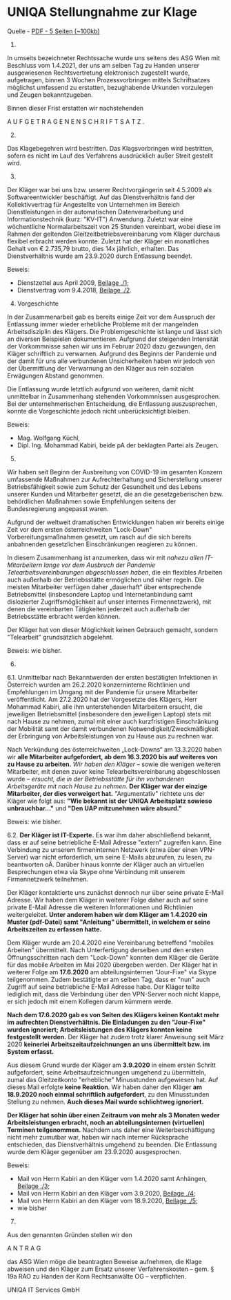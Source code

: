 # UNIQA Stellungnahme zur Klage

Quelle - [PDF - 5 Seiten (~100kb)](pdfs/2021-04-23--uniqa-stellungnahme.pdf)



1.

In umseits bezeichneter Rechtssache wurde uns seitens des ASG Wien mit Beschluss vom
1.4.2021, der uns am selben Tag zu Handen unserer ausgewiesenen Rechtsvertretung
elektronisch zugestellt wurde, aufgetragen, binnen 3 Wochen Prozessvorbringen mittels
Schriftsatzes möglichst umfassend zu erstatten, bezughabende Urkunden vorzulegen und Zeugen
bekanntzugeben.

Binnen dieser Frist erstatten wir nachstehenden

A U F G E T R A G E N E N S C H R I F T S A T Z .


2.

Das Klagebegehren wird bestritten. Das Klagsvorbringen wird bestritten, sofern es nicht im Lauf
des Verfahrens ausdrücklich außer Streit gestellt wird.

3.

Der Kläger war bei uns bzw. unserer Rechtvorgängerin seit 4.5.2009 als Softwareentwickler
beschäftigt. Auf das Dienstverhältnis fand der Kollektivvertrag für Angestellte von Unternehmen
im Bereich Dienstleistungen in der automatischen Datenverarbeitung und Informationstechnik
(kurz: "KV-IT") Anwendung. Zuletzt war eine wöchentliche Normalarbeitszeit von 25 Stunden
vereinbart, wobei diese im Rahmen der geltenden Gleitzeitbetriebsvereinbarung vom Kläger
durchaus flexibel erbracht werden konnte. Zuletzt hat der Kläger ein monatliches Gehalt von
€ 2.735,79 brutto, dies 14x jährlich, erhalten. Das Dienstverhältnis wurde am 23.9.2020 durch
Entlassung beendet.

Beweis:

- Dienstzettel aus April 2009, [Beilage ./1](pdfs/2021-04-23--uniqa-stellungnahme--dienstzettel.pdf);
- Dienstvertrag vom 9.4.2018, [Beilage ./2](pdfs/2021-04-23--uniqa-stellungnahme--dienstvertrag.pdf).



4. Vorgeschichte

In der Zusammenarbeit gab es bereits einige Zeit vor dem Ausspruch der Entlassung immer wieder
erhebliche Probleme mit der mangelnden Arbeitsdisziplin des Klägers. Die Problemgeschichte ist
lange und lässt sich an diversen Beispielen dokumentieren. Aufgrund der steigenden Intensität der
Vorkommnisse sahen wir uns im Februar 2020 dazu gezwungen, den Kläger schriftlich zu
verwarnen. Aufgrund des Beginns der Pandemie und der damit für uns alle verbundenen
Unsicherheiten haben wir jedoch von der Übermittlung der Verwarnung an den Kläger aus rein
sozialen Erwägungen Abstand genommen.


Die Entlassung wurde letztlich aufgrund von weiteren, damit nicht unmittelbar in Zusammenhang
stehenden Vorkommnissen ausgesprochen. Bei der unternehmerischen Entscheidung, die
Entlassung auszusprechen, konnte die Vorgeschichte jedoch nicht unberücksichtigt bleiben.

Beweis:
- Mag. Wolfgang Küchl,
- Dipl. Ing. Mohammad Kabiri, beide pA der beklagten Partei als Zeugen.


5.

Wir haben seit Beginn der Ausbreitung von COVID-19 im gesamten Konzern umfassende
Maßnahmen zur Aufrechterhaltung und Sicherstellung unserer Betriebsfähigkeit sowie zum
Schutz der Gesundheit und des Lebens unserer Kunden und Mitarbeiter gesetzt, die an die
gesetzgeberischen bzw. behördlichen Maßnahmen sowie Empfehlungen seitens der
Bundesregierung angepasst waren.

Aufgrund der weltweit dramatischen Entwicklungen haben wir bereits einige Zeit vor dem ersten
österreichweiten "Lock-Down" Vorbereitungsmaßnahmen gesetzt, um rasch auf die sich bereits
anbahnenden gesetzlichen Einschränkungen reagieren zu können.

In diesem Zusammenhang ist anzumerken, dass wir mit *nahezu allen IT-Mitarbeitern lange vor
dem Ausbruch der Pandemie Telearbeitsvereinbarungen abgeschlossen haben*, die ein flexibles
Arbeiten auch außerhalb der Betriebsstätte ermöglichen und näher regeln. Die meisten Mitarbeiter
verfügen daher „dauerhaft“ über entsprechende Betriebsmittel (insbesondere Laptop und
Internetanbindung samt dislozierter Zugriffsmöglichkeit auf unser internes Firmennetzwerk), mit
denen die vereinbarten Tätigkeiten jederzeit auch außerhalb der Betriebsstätte erbracht werden
können.

Der Kläger hat von dieser Möglichkeit keinen Gebrauch gemacht, sondern "Telearbeit"
grundsätzlich abgelehnt.

Beweis: wie bisher.

6.

6.1.
Unmittelbar nach Bekanntwerden der ersten bestätigten Infektionen in Österreich wurden am
26.2.2020 konzerninterne Richtlinien und Empfehlungen im Umgang mit der Pandemie für
unsere Mitarbeiter veröffentlicht. Am 27.2.2020 hat der Vorgesetzte des Klägers, Herr Mohammad
Kabiri, alle ihm unterstehenden Mitarbeitern ersucht, die jeweiligen Betriebsmittel (insbesondere
den jeweiligen Laptop) stets mit nach Hause zu nehmen, zumal mit einer auch kurzfristigen
Einschränkung der Mobilität samt der damit verbundenen Notwendigkeit/Zweckmäßigkeit der
Erbringung von Arbeitsleistungen von zu Hause aus zu rechnen war.


Nach Verkündung des österreichweiten „Lock-Downs“ am 13.3.2020 haben wir **alle Mitarbeiter
aufgefordert, ab dem 16.3.2020 bis auf weiteres von zu Hause zu arbeiten.**   *Wir haben den
Kläger* – sowie die wenigen weiteren Mitarbeiter, mit denen zuvor keine Telearbeitsvereinbarung
abgeschlossen wurde – *ersucht, die in der Betriebsstätte für ihn vorhandenen Arbeitsgeräte mit
nach Hause zu nehmen*.
**Der Kläger war der einzige Mitarbeiter, der dies verweigert hat.**
"Argumentativ" richtete uns der Kläger wie folgt aus: **"Wie bekannt ist der UNIQA Arbeitsplatz
sowieso unbrauchbar..."** und **"Den UAP mitzunehmen wäre absurd."**

Beweis: wie bisher.


6.2.
**Der Kläger ist IT-Experte.** Es war ihm daher abschließend bekannt, dass er auf seine betriebliche
E-Mail Adresse "extern" zugreifen kann. Eine Verbindung zu unserem firmeninternen Netzwerk
(etwa über einen VPN-Server) war nicht erforderlich, um seine E-Mails abzurufen, zu lesen, zu
beantworten oÄ. Darüber hinaus konnte der Kläger auch an virtuellen Besprechungen etwa via
Skype ohne Verbindung mit unserem Firmennetzwerk teilnehmen.



Der Kläger kontaktierte uns zunächst dennoch nur über seine private E-Mail Adresse. Wir haben
dem Kläger in weiterer Folge daher auch auf seine private E-Mail Adresse die weiteren
Informationen und Richtlinien weitergeleitet. **Unter anderem haben wir dem Kläger am 1.4.2020
ein Muster (pdf-Datei) samt "Anleitung" übermittelt, in welchem er seine Arbeitszeiten zu
erfassen hatte.**


Dem Kläger wurde am 20.4.2020 eine Vereinbarung betreffend "mobiles Arbeiten" übermittelt.
Nach Unterfertigung derselben und den ersten Öffnungsschritten nach dem "Lock-Down"
konnten dem Kläger die Geräte für das mobile Arbeiten im Mai 2020 übergeben werden. Der
Kläger hat in weiterer Folge am **17.6.2020** am abteilungsinternen "Jour-Fixe" via Skype
teilgenommen. Zudem bestätigte er am selben Tag, dass er "nun" auch Zugriff auf seine
betriebliche E-Mail Adresse habe. Der Kläger teilte lediglich mit, dass die Verbindung über den
VPN-Server noch nicht klappe, er sich jedoch mit einem Kollegen darum kümmern werde.



**Nach dem 17.6.2020 gab es von Seiten des Klägers keinen Kontakt mehr im aufrechten
Dienstverhältnis. Die Einladungen zu den "Jour-Fixe" wurden ignoriert; Arbeitsleistungen des
Klägers konnten keine festgestellt werden.**
 Der Kläger hat *zudem* trotz klarer Anweisung seit
März 2020 **keinerlei Arbeitszeitaufzeichnungen an uns übermittelt bzw. im System erfasst.**


Aus diesem Grund wurde der Kläger am **3.9.2020** in einem ersten Schritt aufgefordert, seine
Arbeitsaufzeichnungen umgehend zu übermitteln, zumal das Gleitzeitkonto "erhebliche"
Minusstunden aufgewiesen hat. Auf dieses Mail erfolgte **keine Reaktion**. Wir haben daher den
Kläger **am 18.9.2020 noch einmal schriftlich aufgefordert**, zu den Minusstunden Stellung zu
nehmen. **Auch dieses Mail wurde schlichtweg ignoriert.**


**Der Kläger hat sohin über einen Zeitraum von mehr als 3 Monaten weder Arbeitsleistungen
erbracht, noch an abteilungsinternen (virtuellen) Terminen teilgenommen.**  Nachdem uns daher
eine Weiterbeschäftigung nicht mehr zumutbar war, haben wir nach interner Rücksprache
entschieden, das Dienstverhältnis umgehend zu beenden. Die Entlassung wurde dem Kläger
gegenüber am 23.9.2020 ausgesprochen.


Beweis:
-  Mail von Herrn Kabiri an den Kläger vom 1.4.2020 samt Anhängen, [Beilage ./3](pdfs/2021-04-23--uniqa-stellungnahme--email-corona.pdf);
-  Mail von Herrn Kabiri an den Kläger vom 3.9.2020, [Beilage ./4](pdfs/2021-04-23--uniqa-stellungnahme--email-kabiri.pdf);
-  Mail von Herrn Kabiri an den Kläger vom 18.9.2020, [Beilage ./5](pdfs/2021-04-23--uniqa-stellungnahme--email-kabiri-ii.pdf);
- wie bisher

7.

Aus den genannten Gründen stellen wir den

A N T R A G

das ASG Wien möge die beantragten Beweise aufnehmen, die Klage abweisen und den Kläger
zum Ersatz unserer Verfahrenskosten – gem. § 19a RAO zu Handen der Korn Rechtsanwälte OG – verpflichten.


UNIQA IT Services GmbH


